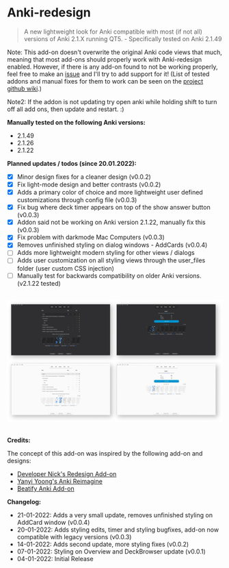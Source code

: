 # Anki-redesign

> A new lightweight look for Anki compatible with most (if not all) versions of Anki 2.1.X running QT5. - Specifically tested on Anki 2.1.49

Note: This add-on doesn't overwrite the original Anki code views that much, meaning that most add-ons should properly work with Anki-redesign enabled. However, if there is any add-on found to not be working properly, feel free to make an [issue](https://github.com/Shirajuki/anki-redesign/issues) and I'll try to add support for it!
(List of tested addons and manual fixes for them to work can be seen on the [project github wiki](https://github.com/Shirajuki/anki-redesign/wiki/Compatible-Add-ons-for-Anki-2.1).)

Note2: If the addon is not updating try open anki while holding shift to turn off all add ons, then update and restart. :)

**Manually tested on the following Anki versions:**
- 2.1.49
- 2.1.26
- 2.1.22

**Planned updates / todos (since 20.01.2022):**
- [x] Minor design fixes for a cleaner design (v0.0.2)
- [x] Fix light-mode design and better contrasts (v0.0.2)
- [x] Adds a primary color of choice and more lightweight user defined customizations through config file (v0.0.3)
- [x] Fix bug where deck timer appears on top of the show answer button (v0.0.3)
- [x] Addon said not be working on Anki version 2.1.22, manually fix this (v0.0.3)
- [x] Fix problem with darkmode Mac Computers (v0.0.3)
- [x] Removes unfinished styling on dialog windows - AddCards (v0.0.4)
- [ ] Adds more lightweight modern styling for other views / dialogs
- [ ] Adds user customization on all styling views through the user_files folder (user custom CSS injection)
- [ ] Manually test for backwards compatibility on older Anki versions. (v2.1.22 tested)

<br/>
<div><img src="./screenshots/ui-half.png"></div>
<br/>

**Credits:**

The concept of this add-on was inspired by the following add-on and designs:

- [Developer Nick's Redesign Add-on](https://github.com/nickdvlpr/Redesign)
- [Yanyi Yoong's Anki Reimagine](https://www.behance.net/gallery/50253077/Anki-Reimagine)
- [Beatify Anki Add-on](https://github.com/ShoroukAziz/Beautify-Anki)

**Changelog:**
- 21-01-2022: Adds a very small update, removes unfinished styling on AddCard window (v0.0.4)
- 20-01-2022: Adds styling edits, timer and styling bugfixes, add-on now compatible with legacy versions (v0.0.3)
- 14-01-2022: Adds second update, more styling fixes (v0.0.2)
- 07-01-2022: Styling on Overview and DeckBrowser update (v0.0.1)
- 04-01-2022: Initial Release